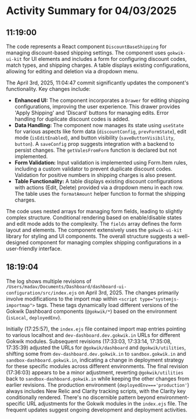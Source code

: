 # Activity Summary for 04/03/2025

## 11:19:00
The code represents a React component `DiscountBaseShipping` for managing discount-based shipping settings.  The component uses `gokwik-ui-kit` for UI elements and includes a form for configuring discount codes, match types, and shipping charges.  A table displays existing configurations, allowing for editing and deletion via a dropdown menu.

The April 3rd, 2025, 11:04:47 commit significantly updates the component's functionality. Key changes include:

* **Enhanced UI:**  The component incorporates a `Drawer` for editing shipping configurations, improving the user experience.  This drawer provides 'Apply Shipping' and 'Discard' buttons for managing edits.  Error handling for duplicate discount codes is added.
* **Data Handling:** The component now manages its state using `useState` for various aspects like form data (`discountConfig`, `prevFormState`), edit mode (`isEditEnabled`), and button visibility (`saveButtonVisibility`, `button`).  A `saveConfig` prop suggests integration with a backend to persist changes.  The `getValesFromForm` function is declared but not implemented.
* **Form Validation:** Input validation is implemented using Form.Item rules, including a custom validator to prevent duplicate discount codes.  Validation for positive numbers in shipping charges is also present.
* **Table Functionality:** A table displays existing discount configurations with actions (Edit, Delete) provided via a dropdown menu in each row.  The table uses the `formatAmount` helper function to format the shipping charges.


The code uses nested arrays for managing form fields, leading to slightly complex structure.  Conditional rendering based on enable/disable states and edit mode adds to the complexity.  The `fields` array defines the form layout and elements.  The component extensively uses the `gokwik-ui-kit` library for styling and UI components.  The overall structure suggests a well-designed component for managing complex shipping configurations in a user-friendly interface.


## 18:19:04
The log shows multiple revisions of `/Users/madav/Documents/Dashboard/dashboard-ui-configuration/src/index.ejs` on April 3rd, 2025.  The changes primarily involve modifications to the import map within `<script type="systemjs-importmap">` tags.  These tags dynamically load different versions of the Gokwik Dashboard components (`@gokwik/*`) based on the environment (`isLocal`, `deployedEnv`).

Initially (17:25:57), the `index.ejs` file contained import map entries pointing to various localhost and `dev-dashboard.dev.gokwik.in` URLs for different Gokwik modules.  Subsequent revisions (17:33:03, 17:33:14, 17:35:08, 17:35:39)  adjusted the URLs for `@gokwik/dashboard` and `@gokwik/utilities`, shifting some from `dev-dashboard.dev.gokwik.in`  to `sandbox.gokwik.in` and `sandbox-dashboard.gokwik.in`, indicating a change in deployment strategy for these specific modules across different environments. The final revision (17:36:03) appears to be a minor adjustment, reverting `@gokwik/utilities`  back to `sandbox-dashboard.gokwik.in` while keeping the other changes from earlier revisions. The production environment (`deployedEnv==='production'`) always includes New Relic and Clarity tracking scripts, with the Clarity key conditionally rendered.  There's no discernible pattern beyond environment-specific URL adjustments for the Gokwik modules in the `index.ejs` file.  The frequent updates suggest ongoing development and deployment activities.
